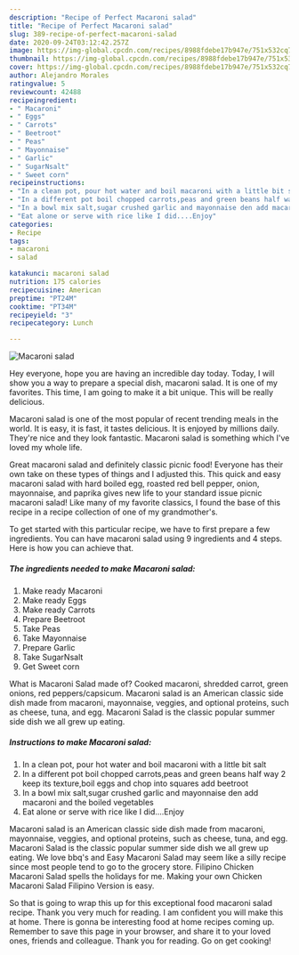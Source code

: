 ```yaml
---
description: "Recipe of Perfect Macaroni salad"
title: "Recipe of Perfect Macaroni salad"
slug: 389-recipe-of-perfect-macaroni-salad
date: 2020-09-24T03:12:42.257Z
image: https://img-global.cpcdn.com/recipes/8988fdebe17b947e/751x532cq70/macaroni-salad-recipe-main-photo.jpg
thumbnail: https://img-global.cpcdn.com/recipes/8988fdebe17b947e/751x532cq70/macaroni-salad-recipe-main-photo.jpg
cover: https://img-global.cpcdn.com/recipes/8988fdebe17b947e/751x532cq70/macaroni-salad-recipe-main-photo.jpg
author: Alejandro Morales
ratingvalue: 5
reviewcount: 42488
recipeingredient:
- " Macaroni"
- " Eggs"
- " Carrots"
- " Beetroot"
- " Peas"
- " Mayonnaise"
- " Garlic"
- " SugarNsalt"
- " Sweet corn"
recipeinstructions:
- "In a clean pot, pour hot water and boil macaroni with a little bit salt"
- "In a different pot boil chopped carrots,peas and green beans half way 2 keep its texture,boil eggs and chop into squares add beetroot"
- "In a bowl mix salt,sugar crushed garlic and mayonnaise den add macaroni and the boiled vegetables"
- "Eat alone or serve with rice like I did....Enjoy"
categories:
- Recipe
tags:
- macaroni
- salad

katakunci: macaroni salad 
nutrition: 175 calories
recipecuisine: American
preptime: "PT24M"
cooktime: "PT34M"
recipeyield: "3"
recipecategory: Lunch

---
```



![Macaroni salad](https://img-global.cpcdn.com/recipes/8988fdebe17b947e/751x532cq70/macaroni-salad-recipe-main-photo.jpg)

Hey everyone, hope you are having an incredible day today. Today, I will show you a way to prepare a special dish, macaroni salad. It is one of my favorites. This time, I am going to make it a bit unique. This will be really delicious.

Macaroni salad is one of the most popular of recent trending meals in the world. It is easy, it is fast, it tastes delicious. It is enjoyed by millions daily. They're nice and they look fantastic. Macaroni salad is something which I've loved my whole life.

Great macaroni salad and definitely classic picnic food! Everyone has their own take on these types of things and I adjusted this. This quick and easy macaroni salad with hard boiled egg, roasted red bell pepper, onion, mayonnaise, and paprika gives new life to your standard issue picnic macaroni salad! Like many of my favorite classics, I found the base of this recipe in a recipe collection of one of my grandmother&#39;s.


To get started with this particular recipe, we have to first prepare a few ingredients. You can have macaroni salad using 9 ingredients and 4 steps. Here is how you can achieve that.

<!--inarticleads1-->

##### The ingredients needed to make Macaroni salad:

1. Make ready  Macaroni
1. Make ready  Eggs
1. Make ready  Carrots
1. Prepare  Beetroot
1. Take  Peas
1. Take  Mayonnaise
1. Prepare  Garlic
1. Take  SugarNsalt
1. Get  Sweet corn


What is Macaroni Salad made of? Cooked macaroni, shredded carrot, green onions, red peppers/capsicum. Macaroni salad is an American classic side dish made from macaroni, mayonnaise, veggies, and optional proteins, such as cheese, tuna, and egg. Macaroni Salad is the classic popular summer side dish we all grew up eating. 

<!--inarticleads2-->

##### Instructions to make Macaroni salad:

1. In a clean pot, pour hot water and boil macaroni with a little bit salt
1. In a different pot boil chopped carrots,peas and green beans half way 2 keep its texture,boil eggs and chop into squares add beetroot
1. In a bowl mix salt,sugar crushed garlic and mayonnaise den add macaroni and the boiled vegetables
1. Eat alone or serve with rice like I did....Enjoy


Macaroni salad is an American classic side dish made from macaroni, mayonnaise, veggies, and optional proteins, such as cheese, tuna, and egg. Macaroni Salad is the classic popular summer side dish we all grew up eating. We love bbq&#39;s and Easy Macaroni Salad may seem like a silly recipe since most people tend to go to the grocery store. Filipino Chicken Macaroni Salad spells the holidays for me. Making your own Chicken Macaroni Salad Filipino Version is easy. 

So that is going to wrap this up for this exceptional food macaroni salad recipe. Thank you very much for reading. I am confident you will make this at home. There is gonna be interesting food at home recipes coming up. Remember to save this page in your browser, and share it to your loved ones, friends and colleague. Thank you for reading. Go on get cooking!
